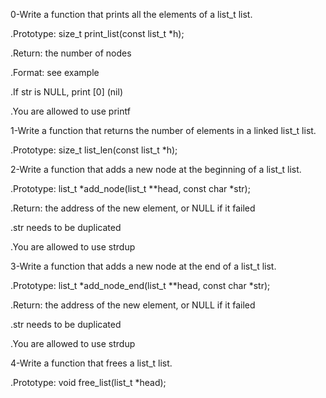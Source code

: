 0-Write a function that prints all the elements of a list_t list.

.Prototype: size_t print_list(const list_t *h);

.Return: the number of nodes

.Format: see example

.If str is NULL, print [0] (nil)

.You are allowed to use printf

1-Write a function that returns the number of elements in a linked list_t list.

.Prototype: size_t list_len(const list_t *h);

2-Write a function that adds a new node at the beginning of a list_t list.

.Prototype: list_t *add_node(list_t **head, const char *str);

.Return: the address of the new element, or NULL if it failed

.str needs to be duplicated

.You are allowed to use strdup

3-Write a function that adds a new node at the end of a list_t list.

.Prototype: list_t *add_node_end(list_t **head, const char *str);

.Return: the address of the new element, or NULL if it failed

.str needs to be duplicated

.You are allowed to use strdup

4-Write a function that frees a list_t list.

.Prototype: void free_list(list_t *head);
